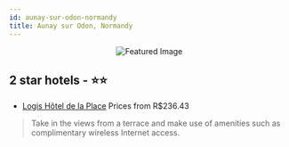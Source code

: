 ```yaml
---
id: aunay-sur-odon-normandy
title: Aunay sur Odon, Normandy
---
```


<center><img src="https://i.travelapi.com/hotels/5000000/4410000/4409800/4409720/7b3050a5_b.jpg" alt="Featured Image" /></center>


##  2 star hotels - ⭐️⭐️

-    [Logis Hôtel de la Place](https://us.hurb.com/hotels/aunay-sur-odon/logis-hotel-de-la-place-JNP-JP670105?cmp=18055) Prices from R$236.43
   > Take in the views from a terrace and make use of amenities such as complimentary wireless Internet access.
